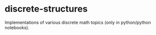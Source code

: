 # discrete-structures
Implementations of various discrete math topics (only in python/python notebooks).
